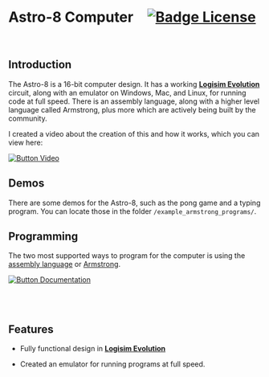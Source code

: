 # Astro-8 Computer   [![Badge License]][License]

<br>

## Introduction
The Astro-8 is a 16-bit computer design. It has a working **[Logisim Evolution]** circuit, along with an emulator on Windows, Mac, and Linux, for running code at full speed. There is an assembly language, along with a higher level language called Armstrong, plus more which are actively being built by the community.

I created a video about the creation of this and how it works, which you can view here:

[![Button Video]][Video]

## Demos
There are some demos for the Astro-8, such as the pong game and a typing program. You can locate those in the folder `/example_armstrong_programs/`.

## Programming
The two most supported ways to program for the computer is using the [assembly language](https://sam-astro.github.io/Astro8-Computer/docs/Architecture/Instruction%20Set.html) or [Armstrong](https://sam-astro.github.io/Astro8-Computer/docs/Armstrong/README.html).

[![Button Documentation]][Documentation] 


<br>
<br>


## Features

- Fully functional design in **[Logisim Evolution]**

- Created an emulator for running programs at full speed.

<br>


<!----------------------------------------------------------------------------->

[Logisim Evolution]: https://github.com/logisim-evolution/logisim-evolution
[Documentation]: https://sam-astro.github.io/Astro8-Computer/
[Video]: https://www.youtube.com/watch?v=Zt0JfmV7CyI

[License]: LICENSE


<!----------------------------------[ Badges ]--------------------------------->

[Badge License]: https://img.shields.io/badge/License-MIT-ac8b11.svg?style=flat-square&labelColor=yellow


<!---------------------------------[ Buttons ]--------------------------------->

[Button Documentation]: https://img.shields.io/badge/Documentation-008FC7?style=flat-square&logoColor=white&logo=GitBook
[Button Video]: https://img.shields.io/badge/Video-c91111?style=flat-square&logoColor=white&logo=YouTube
